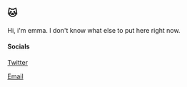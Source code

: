## 🐱


Hi, i'm emma. I don't know what else to put here right now.






#### Socials
[Twitter](https://twitter.com/916253)

[Email](mailto:numberspam@protonmail.com)
